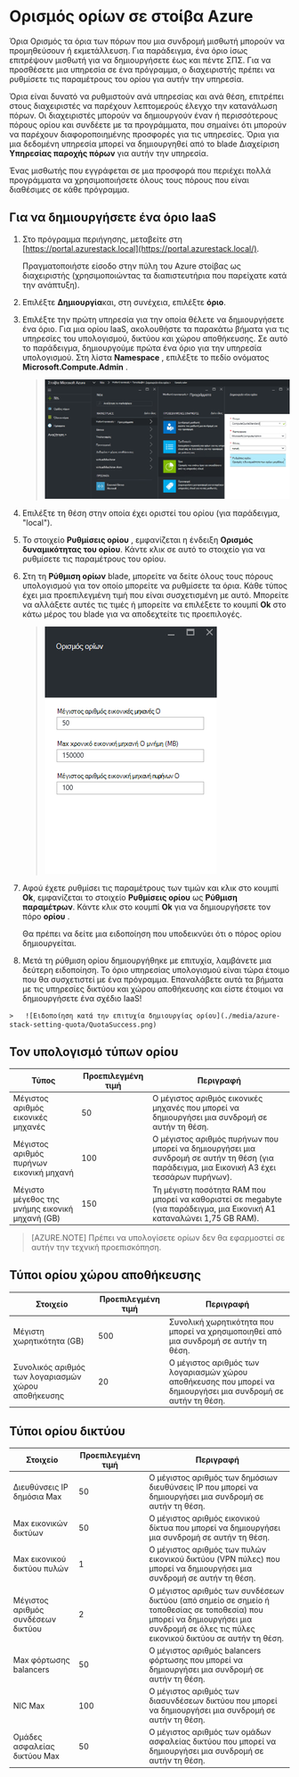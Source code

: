 <properties
    pageTitle="Όρια σε στοίβα Azure | Microsoft Azure"
    description="Οι διαχειριστές ορισμός ορίων για να περιορίσετε το μέγιστο μέγεθος των πόρων που μισθωτές έχετε πρόσβαση."
    services="azure-stack"
    documentationCenter=""
    authors="mattmcg"
    manager="byronr"
    editor=""/>

<tags
    ms.service="azure-stack"
    ms.workload="na"
    ms.tgt_pltfrm="na"
    ms.devlang="na"
    ms.topic="get-started-article"
    ms.date="09/26/2016"
    ms.author="mattmcg"/>



# <a name="set-quotas-in-azure-stack"></a>Ορισμός ορίων σε στοίβα Azure

Όρια Ορισμός τα όρια των πόρων που μια συνδρομή μισθωτή μπορούν να προμηθεύσουν ή εκμετάλλευση. Για παράδειγμα, ένα όριο ίσως επιτρέψουν μισθωτή για να δημιουργήσετε έως και πέντε ΣΠΣ. Για να προσθέσετε μια υπηρεσία σε ένα πρόγραμμα, ο διαχειριστής πρέπει να ρυθμίσετε τις παραμέτρους του ορίου για αυτήν την υπηρεσία.

Όρια είναι δυνατό να ρυθμιστούν ανά υπηρεσίας και ανά θέση, επιτρέπει στους διαχειριστές να παρέχουν λεπτομερούς έλεγχο την κατανάλωση πόρων. Οι διαχειριστές μπορούν να δημιουργούν έναν ή περισσότερους πόρους ορίου και συνδέετε με τα προγράμματα, που σημαίνει ότι μπορούν να παρέχουν διαφοροποιημένης προσφορές για τις υπηρεσίες. Όρια για μια δεδομένη υπηρεσία μπορεί να δημιουργηθεί από το blade Διαχείριση **Υπηρεσίας παροχής πόρων** για αυτήν την υπηρεσία.

Ένας μισθωτής που εγγράφεται σε μια προσφορά που περιέχει πολλά προγράμματα να χρησιμοποιήσετε όλους τους πόρους που είναι διαθέσιμες σε κάθε πρόγραμμα.

## <a name="to-create-an-iaas-quota"></a>Για να δημιουργήσετε ένα όριο IaaS

1.  Στο πρόγραμμα περιήγησης, μεταβείτε στη [https://portal.azurestack.local](https://portal.azurestack.local/).

    Πραγματοποιήστε είσοδο στην πύλη του Azure στοίβας ως διαχειριστής (χρησιμοποιώντας τα διαπιστευτήρια που παρείχατε κατά την ανάπτυξη).

2.  Επιλέξτε **Δημιουργία**και, στη συνέχεια, επιλέξτε **όριο**.

3.  Επιλέξτε την πρώτη υπηρεσία για την οποία θέλετε να δημιουργήσετε ένα όριο. Για μια ορίου IaaS, ακολουθήστε τα παρακάτω βήματα για τις υπηρεσίες του υπολογισμού, δικτύου και χώρου αποθήκευσης.
Σε αυτό το παράδειγμα, δημιουργούμε πρώτα ένα όριο για την υπηρεσία υπολογισμού. Στη λίστα **Namespace** , επιλέξτε το πεδίο ονόματος **Microsoft.Compute.Admin** .

    > ![Δημιουργία ενός νέου ορίου υπολογισμού](./media/azure-stack-setting-quota/NewComputeQuota.PNG)

4.  Επιλέξτε τη θέση στην οποία έχει οριστεί του ορίου (για παράδειγμα, "local").

5.  Το στοιχείο **Ρυθμίσεις ορίου** , εμφανίζεται η ένδειξη **Ορισμός δυναμικότητας του ορίου**. Κάντε κλικ σε αυτό το στοιχείο για να ρυθμίσετε τις παραμέτρους του ορίου.

6.  Στη τη **Ρύθμιση ορίων** blade, μπορείτε να δείτε όλους τους πόρους υπολογισμού για τον οποίο μπορείτε να ρυθμίσετε τα όρια. Κάθε τύπος έχει μια προεπιλεγμένη τιμή που είναι συσχετισμένη με αυτό. Μπορείτε να αλλάξετε αυτές τις τιμές ή μπορείτε να επιλέξετε το κουμπί **Ok** στο κάτω μέρος του blade για να αποδεχτείτε τις προεπιλογές.

    > ![Ρύθμιση ενός ορίου υπολογισμού](./media/azure-stack-setting-quota/SetQuotasBladeCompute.PNG)

7.  Αφού έχετε ρυθμίσει τις παραμέτρους των τιμών και κλικ στο κουμπί **Ok**, εμφανίζεται το στοιχείο **Ρυθμίσεις ορίου** ως **Ρύθμιση παραμέτρων**. Κάντε κλικ στο κουμπί **Ok** για να δημιουργήσετε τον πόρο **ορίου** .

    Θα πρέπει να δείτε μια ειδοποίηση που υποδεικνύει ότι ο πόρος ορίου δημιουργείται.

8.   Μετά τη ρύθμιση ορίου δημιουργήθηκε με επιτυχία, λαμβάνετε μια δεύτερη ειδοποίηση. Το όριο υπηρεσίας υπολογισμού είναι τώρα έτοιμο που θα συσχετιστεί με ένα πρόγραμμα. Επαναλάβετε αυτά τα βήματα με τις υπηρεσίες δικτύου και χώρου αποθήκευσης και είστε έτοιμοι να δημιουργήσετε ένα σχέδιο IaaS!

    >   ![Ειδοποίηση κατά την επιτυχία δημιουργίας ορίου](./media/azure-stack-setting-quota/QuotaSuccess.png)

## <a name="compute-quota-types"></a>Τον υπολογισμό τύπων ορίου

|**Τύπος**                    |**Προεπιλεγμένη τιμή**| **Περιγραφή**|
|--------------------------- | ------------------------------------|------------------------------------------------------------------|
|Μέγιστος αριθμός εικονικές μηχανές   |50|Ο μέγιστος αριθμός εικονικές μηχανές που μπορεί να δημιουργήσει μια συνδρομή σε αυτήν τη θέση. |
|Μέγιστος αριθμός πυρήνων εικονική μηχανή              |100|Ο μέγιστος αριθμός πυρήνων που μπορεί να δημιουργήσει μια συνδρομή σε αυτήν τη θέση (για παράδειγμα, μια Εικονική A3 έχει τεσσάρων πυρήνων).|
|Μέγιστο μέγεθος της μνήμης εικονική μηχανή (GB)         |150|Τη μέγιστη ποσότητα RAM που μπορεί να καθοριστεί σε megabyte (για παράδειγμα, μια Εικονική A1 καταναλώνει 1,75 GB RAM).|

> [AZURE.NOTE] Πρέπει να υπολογίσετε ορίων δεν θα εφαρμοστεί σε αυτήν την τεχνική προεπισκόπηση.

## <a name="storage-quota-types"></a>Τύποι ορίου χώρου αποθήκευσης

|**Στοιχείο**                           |**Προεπιλεγμένη τιμή**   |**Περιγραφή**|
|---------------------------------- |------------------- |-----------------------------------------------------------|
|Μέγιστη χωρητικότητα (GB)              |500                 |Συνολική χωρητικότητα που μπορεί να χρησιμοποιηθεί από μια συνδρομή σε αυτήν τη θέση.|
|Συνολικός αριθμός των λογαριασμών χώρου αποθήκευσης   |20                  |Ο μέγιστος αριθμός των λογαριασμών χώρου αποθήκευσης που μπορεί να δημιουργήσει μια συνδρομή σε αυτήν τη θέση.|

## <a name="network-quota-types"></a>Τύποι ορίου δικτύου

|**Στοιχείο**                                                   |**Προεπιλεγμένη τιμή**   |**Περιγραφή**|
|----------------------------------------------------------| ------------------- |--------------------------------------------------------------------------------------------------------------------------------------------------------------------|
| Διευθύνσεις IP δημόσια Max                         |50                  |Ο μέγιστος αριθμός των δημόσιων διευθύνσεις IP που μπορεί να δημιουργήσει μια συνδρομή σε αυτήν τη θέση. |
| Max εικονικών δικτύων                   |50                  |Ο μέγιστος αριθμός εικονικού δίκτυα που μπορεί να δημιουργήσει μια συνδρομή σε αυτήν τη θέση. |
| Max εικονικού δικτύου πυλών           |1                   |Ο μέγιστος αριθμός των πυλών εικονικού δικτύου (VPN πύλες) που μπορεί να δημιουργήσει μια συνδρομή σε αυτήν τη θέση. |
| Μέγιστος αριθμός συνδέσεων δικτύου                |2                   |Ο μέγιστος αριθμός των συνδέσεων δικτύου (από σημείο σε σημείο ή τοποθεσίας σε τοποθεσία) που μπορεί να δημιουργήσει μια συνδρομή σε όλες τις πύλες εικονικού δικτύου σε αυτήν τη θέση. |
| Max φόρτωσης balancers                     |50                  |Ο μέγιστος αριθμός balancers φόρτωσης που μπορεί να δημιουργήσει μια συνδρομή σε αυτήν τη θέση. |
| NIC Max                               |100                 |Ο μέγιστος αριθμός των διασυνδέσεων δικτύου που μπορεί να δημιουργήσει μια συνδρομή σε αυτήν τη θέση. |
| Ομάδες ασφαλείας δικτύου Max            |50                  |Ο μέγιστος αριθμός των ομάδων ασφαλείας δικτύου που μπορεί να δημιουργήσει μια συνδρομή σε αυτήν τη θέση. |
